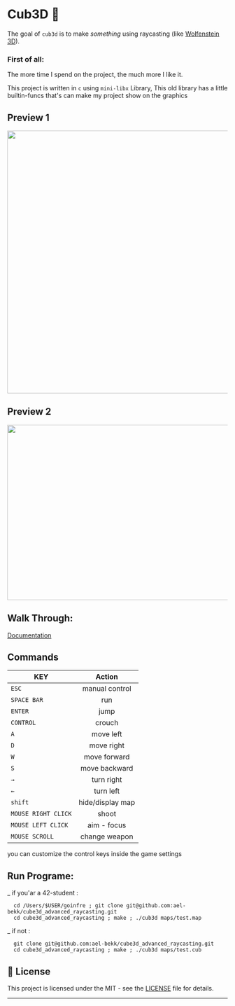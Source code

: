 # Cub3D 👾

The goal of ``cub3d`` is to make *something* using raycasting (like [Wolfenstein 3D](https://fr.wikipedia.org/wiki/Wolfenstein_3D)).

### First of all:
  The more time I spend on the project, the much more I like it.

This project is written in ``c`` using ``mini-libx`` Library, 
This old library has a little builtin-funcs that's can make my project show on the graphics

## Preview 1
<img src="https://github.com/ael-bekk/cube3d_advanced_raycasting/blob/main/img_srces/Blank%208%20Grids%20Collage.png" width=700 height=600/>

## Preview 2
<a href="https://www.youtube.com/watch?v=fO-BOwalGnk" alt="By ael-bekk">
<img src="https://github.com/ael-bekk/cube3d_advanced_raycasting/blob/main/img_srces/Screen%20Shot%202022-10-19%20at%208.44.20%20PM.png" width=700 height=400/>
</a>


## Walk Through:
  [Documentation](https://github.com/ael-bekk/cube3d_advanced_raycasting/blob/main/note.md)

## Commands

| KEY           | Action        |
| ------------- |:-------------:|
| `ESC`         | manual control     |
| `SPACE BAR`   | run         |
| `ENTER`         | jump |
| `CONTROL`         | crouch |
| `A`           | move left     |
| `D`           | move right    |
| `W`           | move forward  |
| `S`           | move backward |
| `→`           | turn right    |
| `←`           | turn left     |
| `shift`       | hide/display map|
| `MOUSE RIGHT CLICK`           | shoot |
| `MOUSE LEFT CLICK`           | aim - focus|
| `MOUSE SCROLL`      | change weapon |

you can customize the control keys inside the game settings

## Run Programe:

_ if you'ar a 42-student :

```
  cd /Users/$USER/goinfre ; git clone git@github.com:ael-bekk/cube3d_advanced_raycasting.git
  cd cube3d_advanced_raycasting ; make ; ./cub3d maps/test.map
```

_ if not :

```
  git clone git@github.com:ael-bekk/cube3d_advanced_raycasting.git
  cd cube3d_advanced_raycasting ; make ; ./cub3d maps/test.cub
```

## 📝 License

This project is licensed under the MIT - see the [LICENSE](LICENSE) file for details.

---

